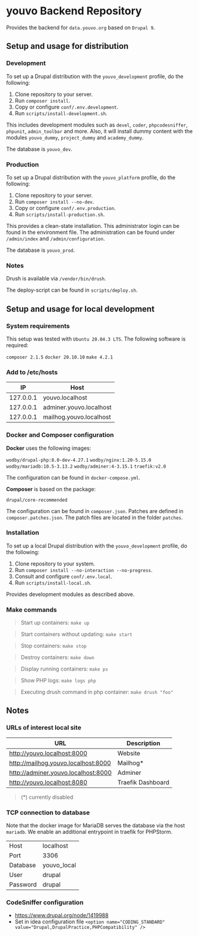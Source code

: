 # youvo Backend Repository

Provides the backend for `data.youvo.org` based on `Drupal 9`.

## Setup and usage for distribution

### Development

To set up a Drupal distribution with the `youvo_development` profile, do the following:

1. Clone repository to your server.
2. Run `composer install`.
3. Copy or configure `conf/.env.development`.
4. Run `scripts/install-development.sh`.

This includes development modules such as `devel`, `coder`, `phpcodesniffer`, `phpunit`, `admin_toolbar` and more.
Also, it will install dummy content with the modules `youvo_dummy`, `project_dummy` and `academy_dummy`.

The database is `youvo_dev`.

### Production

To set up a Drupal distribution with the `youvo_platform` profile, do the following:

1. Clone repository to your server.
2. Run `composer install --no-dev`.
3. Copy or configure `conf/.env.production`.
4. Run `scripts/install-production.sh`.

This provides a clean-state installation. This administrator login can be found in the environment file. The
administration can be found under `/admin/index` and `/admin/configuration`.

The database is `youvo_prod`.

### Notes

Drush is available via `/vendor/bin/drush`.

The deploy-script can be found in `scripts/deploy.sh`.

## Setup and usage for local development

### System requirements

This setup was tested with `Ubuntu 20.04.3 LTS`. The following software is required:

`composer 2.1.5`
`docker 20.10.10`
`make 4.2.1`

### Add to /etc/hosts

| IP            | Host                      |
| ------------- | ------------------------- |
| 127.0.0.1     | youvo.localhost           |
| 127.0.0.1     | adminer.youvo.localhost   |
| 127.0.0.1     | mailhog.youvo.localhost   |

### Docker and Composer configuration

**Docker** uses the following images:

`wodby/drupal-php:8.0-dev-4.27.1`
`wodby/nginx:1.20-5.15.0`
`wodby/mariadb:10.5-3.13.2`
`wodby/adminer:4-3.15.1`
`traefik:v2.0`

The configuration can be found in `docker-compose.yml`.

**Composer** is based on the package:

`drupal/core-recommended`

The configuration can be found in `composer.json`. Patches are defined in `composer.patches.json`. The patch files are
located in the folder `patches`.

### Installation

To set up a local Drupal distribution with the `youvo_development` profile, do the following:

1. Clone repository to your system.
2. Run `composer install --no-interaction --no-progress`.
3. Consult and configure `conf/.env.local`.
4. Run `scripts/install-local.sh`.

Provides development modules as described above.

### Make commands

> Start up containers: `make up`

> Start containers without updating: `make start`

> Stop containers: `make stop`

> Destroy containers: `make down`

> Display running containers: `make ps`

> Show PHP logs: `make logs php`

> Executing drush command in php container: `make drush "foo"`

## Notes

### URLs of interest local site

| URL                                   | Description          |
| ------------------------------------- | -------------------- |
| http://youvo.localhost:8000           | Website              |
| http://mailhog.youvo.localhost:8000   | Mailhog*             |
| http://adminer.youvo.localhost:8000   | Adminer              |
| http://youvo.localhost:8080           | Traefik Dashboard    |

> (*) currently disabled

### TCP connection to database

Note that the docker image for MariaDB serves the database via the host `mariadb`. We enable an additional entrypoint in traefik for PHPStorm.

|               |                           |
| ------------- | ------------------------- |
| Host          | localhost                 |
| Port          | 3306                      |
| Database      | youvo_local               |
| User          | drupal                    |
| Password      | drupal                    |

### CodeSniffer configuration
* https://www.drupal.org/node/1419988
* Set in idea configuration file `<option name="CODING_STANDARD" value="Drupal,DrupalPractice,PHPCompatibility" />`
